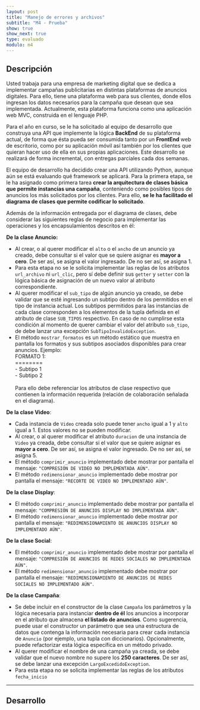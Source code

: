 ```yaml
---
layout: post
title: "Manejo de errores y archivos"
subtitle: "M4 - Prueba"
show: true
show_next: true
type: evaluado
modulo: m4
---
```


## Descripción

Usted trabaja para una empresa de marketing digital que se dedica a implementar campañas publicitarias en distintas plataformas de anuncios digitales. Para ello, tiene una plataforma web para sus clientes, donde ellos ingresan los datos necesarios para la campaña que desean que sea implementada. Actualmente, esta plataforma funciona como una aplicación web MVC, construida en el lenguaje PHP.

Para el año en curso, se le ha solicitado al equipo de desarrollo que construya una API que implemente la lógica **BackEnd** de su plataforma actual, de forma que ésta pueda ser consumida tanto por un **FrontEnd** web de escritorio, como por su aplicación móvil así también por los clientes que quieran hacer uso de ella en sus propias aplicaciones. Este desarrollo se realizará de forma incremental, con entregas parciales cada dos semanas.

El equipo de desarrollo ha decidido crear una API utilizando Python, aunque aún se está evaluando qué framework se aplicará. Para la primera etapa, se le ha asignado como primera tarea **crear la arquitectura de clases básica que permite instancias una campaña**, conteniendo como posibles tipos de anuncios los más solicitados por los clientes. Para ello, **se le ha facilitado el diagrama de clases que permite codificar lo solicitado**.

Además de la información entregada por el diagrama de clases, debe considerar las siguientes reglas de negocio para implementar las operaciones y los encapsulamientos descritos en él:

**De la clase Anuncio:**

- Al crear, o al querer modificar el `alto` o el `ancho` de un anuncio ya creado, debe consultar si el valor que se quiere asignar es **mayor a cero**. De ser así, se asigna el valor ingresado. De no ser así, se asigna 1.
- Para esta etapa no se le solicita implementar las reglas de los atributos `url_archivo` ni `url_clic`, pero sí debe definir sus `getter` y `setter` con la lógica básica de asignación de un nuevo valor al atributo correspondiente.
- Al querer modificar el `sub_tipo` de algún anuncio ya creado, se debe validar que se esté ingresando un subtipo dentro de los permitidos en el tipo de instancia actual. Los subtipos permitidos para las instancias de cada clase corresponden a los elementos de la tupla definida en el atributo de clase `SUB_TIPOS` respectivo. En caso de no cumplirse esta condición al momento de querer cambiar el valor del atributo `sub_tipo`, de debe lanzar una excepción `SubTipoInvalidoException`.
- El método `mostrar_formatos` es un método estático que muestra en pantalla los formatos y sus subtipos asociados disponibles para crear anuncios. Ejemplo:<br>
	FORMATO 1:<br>
	========<br>
	\- Subtipo 1<br>
	\- Subtipo 2<br><br>Para ello debe referenciar los atributos de clase respectivo que contienen la información requerida (relación de colaboración señalada en el diagrama).

**De la clase Video**:

- Cada instancia de `Video` creada solo puede tener `ancho` igual a 1 y `alto` igual a 1. Estos valores no se pueden modificar.
- Al crear, o al querer modificar el atributo `duracion` de una instancia de `Video` ya creada, debe consultar si el valor que se quiere asignar es **mayor a cero**. De ser así, se asigna el valor ingresado. De no ser así, se asigna 5.
- El método `comprimir_anuncio` implementado debe mostrar por pantalla el mensaje: `"COMPRESIÓN DE VIDEO NO IMPLEMENTADA AÚN"`.
- El método `redimensionar_anuncio` implementado debe mostrar por pantalla el mensaje: `"RECORTE DE VIDEO NO IMPLEMENTADO AÚN"`.

**De la clase Display**:

- El método `comprimir_anuncio` implementado debe mostrar por pantalla el mensaje: `"COMPRESIÓN DE ANUNCIOS DISPLAY NO IMPLEMENTADA AÚN"`.
- El método `redimensionar_anuncio` implementado debe mostrar por pantalla el mensaje: `"REDIMENSIONAMIENTO DE ANUNCIOS DISPLAY NO IMPLEMENTADO AÚN"`.

**De la clase Social**:

- El método `comprimir_anuncio` implementado debe mostrar por pantalla el mensaje: `"COMPRESIÓN DE ANUNCIOS DE REDES SOCIALES NO IMPLEMENTADA AÚN"`.
- El método `redimensionar_anuncio` implementado debe mostrar por pantalla el mensaje: `"REDIMENSIONAMIENTO DE ANUNCIOS DE REDES SOCIALES NO
IMPLEMENTADO AÚN"`.


**De la clase Campaña**:

- Se debe incluir en el constructor de la clase `Campaña` los parámetros y la lógica necesaria para instanciar **dentro de él** los anuncios a incorporar en el atributo que almacena **el listado de anuncios**. Como sugerencia, puede usar el constructor un parámetro que sea una estructura de datos que contenga la información necesaria para crear cada instancia de `Anuncio` (por ejemplo, una tupla con diccionarios). Opcionalmente, puede refactorizar esta lógica específica en un método privado.
- Al querer modificar el nombre de una campaña ya creada, se debe validar que el nuevo nombre no supere los **250 caracteres**. De ser así, se debe lanzar una excepción `LargoExcedidoException`.
- Para esta etapa no se solicita implementar las reglas de los atributos `fecha_inicio`

---

## Desarrollo

